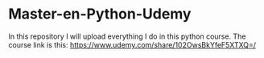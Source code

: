 # Master-en-Python-Udemy
In this repository I will upload everything I do in this python course. The course link is this: https://www.udemy.com/share/102OwsBkYfeF5XTXQ=/
